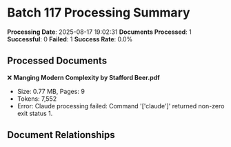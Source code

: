 # Batch 117 Processing Summary

**Processing Date**: 2025-08-17 19:02:31
**Documents Processed**: 1
**Successful**: 0
**Failed**: 1
**Success Rate**: 0.0%

## Processed Documents

❌ **Manging Modern Complexity by Stafford Beer.pdf**
   - Size: 0.77 MB, Pages: 9
   - Tokens: 7,552
   - Error: Claude processing failed: Command '['claude']' returned non-zero exit status 1.

## Document Relationships

